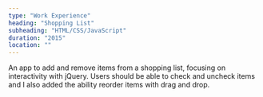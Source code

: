 ```yaml
---
type: "Work Experience"
heading: "Shopping List"
subheading: "HTML/CSS/JavaScript"
duration: "2015"
location: ""
---
```


An app to add and remove items from a shopping list, focusing on interactivity with jQuery. Users should be able to check and uncheck items and I also added the ability reorder items with drag and drop.
